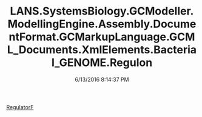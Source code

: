 ﻿---
title: LANS.SystemsBiology.GCModeller.ModellingEngine.Assembly.DocumentFormat.GCMarkupLanguage.GCML_Documents.XmlElements.Bacterial_GENOME.Regulon
date: 6/13/2016 8:14:37 PM
---

[RegulatorF](T-LANS.SystemsBiology.GCModeller.ModellingEngine.Assembly.DocumentFormat.GCMarkupLanguage.GCML_Documents.XmlElements.Bacterial_GENOME.Regulon.RegulatorF.html)
